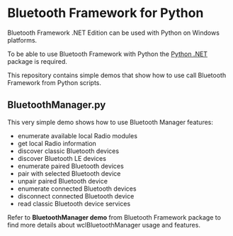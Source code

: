 # Bluetooth Framework for Python
 Bluetooth Framework .NET Edition can be used with Python on Windows platforms.
 
 To be able to use Bluetooth Framework with Python the [Python .NET](https://github.com/pythonnet/pythonnet) package is required.
 
 This repository contains simple demos that show how to use call Bluetooth Framework from Python scripts.
 
 ## BluetoothManager.py
 
 This very simple demo shows how to use Bluetooth Manager features:
 - enumerate available local Radio modules
 - get local Radio information
 - discover classic Bluetooth devices
 - discover Bluetooth LE devices
 - enumerate paired Bluetooth devices
 - pair with selected Bluetooth device
 - unpair paired Bluetooth device
 - enumerate connected Bluetooth devices
 - disconnect connected Bluetooth device
 - read classic Bluetooth device services
 
 Refer to **BluetoothManager demo** from Bluetooth Framework package to find more details about wclBluetoothManager usage and features.
